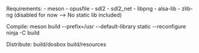 Requirements:
    - meson
    - opusfile
    - sdl2
    - sdl2_net
    - libpng
    - alsa-lib
    - zlib-ng (disabled for now --> No static lib included)

Compile:
    meson build --prefix=/usr --default-library static --reconfigure
    ninja -C build

Distribute:
    build/dosbox
    build/resources